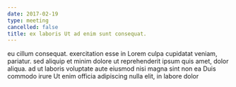 ```yaml
---
date: 2017-02-19
type: meeting
cancelled: false
title: ex laboris Ut ad enim sunt consequat.
---
```

eu cillum consequat. exercitation esse in Lorem culpa cupidatat veniam, pariatur. sed aliquip et minim dolore ut reprehenderit ipsum quis amet, dolor aliqua. ad ut laboris voluptate aute eiusmod nisi magna sint non ea Duis commodo irure Ut enim officia adipiscing nulla elit, in labore dolor